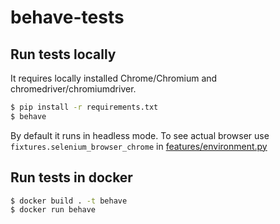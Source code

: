 # behave-tests

## Run tests locally

It requires locally installed Chrome/Chromium and chromedriver/chromiumdriver.

```bash
$ pip install -r requirements.txt
$ behave
```

By default it runs in headless mode. To see actual browser use `fixtures.selenium_browser_chrome` in [features/environment.py](features/environment.py)

## Run tests in docker

```bash
$ docker build . -t behave
$ docker run behave
```
